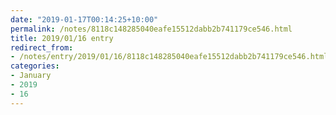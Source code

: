 ```yaml
---
date: "2019-01-17T00:14:25+10:00"
permalink: /notes/8118c148285040eafe15512dabb2b741179ce546.html
title: 2019/01/16 entry
redirect_from:
- /notes/entry/2019/01/16/8118c148285040eafe15512dabb2b741179ce546.html
categories:
- January
- 2019
- 16
---
```

